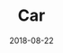 ---
layout: post
title: Car
image: /public/photos/medium/car.jpeg
image-thumb: /public/photos/thumb/car.jpg
caption: 
date: 2018-08-22
tags: []
---